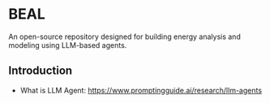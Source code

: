 # BEAL
An open-source repository designed for building energy analysis and modeling using LLM-based agents. 


## Introduction
- What is LLM Agent: https://www.promptingguide.ai/research/llm-agents
